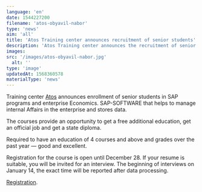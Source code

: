 ```yaml
---
language: 'en'
date: 1544227200
filename: 'atos-obyavil-nabor'
type: 'news'
aim: 'all'
title: 'Atos Training center announces recruitment of senior students'
description: 'Atos Training center announces the recruitment of senior students in SAP programs and enterprise Economics.'
images:
src: '/images/atos-obyavil-nabor.jpg'
  alt: ''
type: 'image'
updatedAt: 1568360578
materialType: 'news'
---
```

Training center [Atos](https://vk.com/atos_rus) announces enrollment of senior students in SAP programs and enterprise Economics. SAP-SOFTWARE that helps to manage internal Affairs in the enterprise and stores data.

The courses provide an opportunity to get a free additional education, get an official job and get a state diploma.

Required to have an education of 4 courses and above and grades over the past year — good and excellent.

Registration for the course is open until December 28. If your resume is suitable, you will be invited for an interview. The beginning of interviews on January 14, the exact time will be reported after data processing.

[Registration](https://vk.cc/8MHHvZ).
